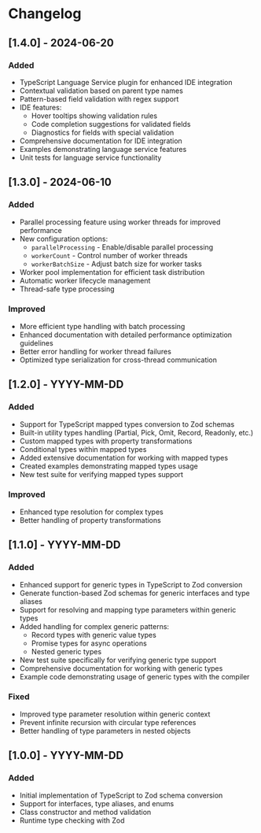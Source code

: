 # Changelog

## [1.4.0] - 2024-06-20
### Added
- TypeScript Language Service plugin for enhanced IDE integration
- Contextual validation based on parent type names
- Pattern-based field validation with regex support
- IDE features:
  - Hover tooltips showing validation rules
  - Code completion suggestions for validated fields
  - Diagnostics for fields with special validation
- Comprehensive documentation for IDE integration
- Examples demonstrating language service features
- Unit tests for language service functionality

## [1.3.0] - 2024-06-10
### Added
- Parallel processing feature using worker threads for improved performance
- New configuration options:
  - `parallelProcessing` - Enable/disable parallel processing
  - `workerCount` - Control number of worker threads
  - `workerBatchSize` - Adjust batch size for worker tasks
- Worker pool implementation for efficient task distribution
- Automatic worker lifecycle management
- Thread-safe type processing

### Improved
- More efficient type handling with batch processing
- Enhanced documentation with detailed performance optimization guidelines
- Better error handling for worker thread failures
- Optimized type serialization for cross-thread communication

## [1.2.0] - YYYY-MM-DD
### Added
- Support for TypeScript mapped types conversion to Zod schemas
- Built-in utility types handling (Partial, Pick, Omit, Record, Readonly, etc.)
- Custom mapped types with property transformations
- Conditional types within mapped types
- Added extensive documentation for working with mapped types
- Created examples demonstrating mapped types usage
- New test suite for verifying mapped types support

### Improved
- Enhanced type resolution for complex types
- Better handling of property transformations

## [1.1.0] - YYYY-MM-DD
### Added
- Enhanced support for generic types in TypeScript to Zod conversion
- Generate function-based Zod schemas for generic interfaces and type aliases
- Support for resolving and mapping type parameters within generic types
- Added handling for complex generic patterns:
  - Record types with generic value types
  - Promise types for async operations
  - Nested generic types
- New test suite specifically for verifying generic type support
- Comprehensive documentation for working with generic types
- Example code demonstrating usage of generic types with the compiler

### Fixed
- Improved type parameter resolution within generic context
- Prevent infinite recursion with circular type references
- Better handling of type parameters in nested objects

## [1.0.0] - YYYY-MM-DD
### Added
- Initial implementation of TypeScript to Zod schema conversion
- Support for interfaces, type aliases, and enums
- Class constructor and method validation
- Runtime type checking with Zod 